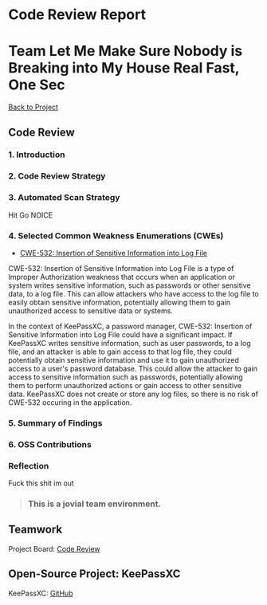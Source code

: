 

# Code Review Report

# Team Let Me Make Sure Nobody is Breaking into My House Real Fast, One Sec

[Back to Project](https://github.com/JCKelley-CYBR/CYBR-8420-SoftwareAssurance)

## Code Review

### 1. Introduction

### 2. Code Review Strategy

### 3. Automated Scan Strategy
Hit Go
NOICE

### 4. Selected Common Weakness Enumerations (CWEs)

* [CWE-532: Insertion of Sensitive Information into Log File](https://cwe.mitre.org/data/definitions/532.html)

CWE-532: Insertion of Sensitive Information into Log File is a type of Improper Authorization weakness that occurs when an application or system writes sensitive information, such as passwords or other sensitive data, to a log file. This can allow attackers who have access to the log file to easily obtain sensitive information, potentially allowing them to gain unauthorized access to sensitive data or systems.

In the context of KeePassXC, a password manager, CWE-532: Insertion of Sensitive Information into Log File could have a significant impact. If KeePassXC writes sensitive information, such as user passwords, to a log file, and an attacker is able to gain access to that log file, they could potentially obtain sensitive information and use it to gain unauthorized access to a user's password database. This could allow the attacker to gain access to sensitive information such as passwords, potentially allowing them to perform unauthorized actions or gain access to other sensitive data. KeePassXC does not create or store any log files, so there is no risk of CWE-532 occuring in the application.


### 5. Summary of Findings

### 6. OSS Contributions

### Reflection
Fuck this shit im out

> ### This is a __jovial__ team environment.

## Teamwork

Project Board: [Code Review](https://github.com/users/JCKelley-CYBR/projects/5/views/1)

## Open-Source Project: KeePassXC

KeePassXC: [GitHub](https://github.com/keepassxreboot/keepassxc)
